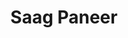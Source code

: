 ---
layout: recipe
title: "Saag Paneer"
title_pl: "Paneer ze Szpinakiem"
image: "/assets/img/saag_paneer.jpg"
prep_time: 30
servings: 4
description: "Home twist on a flavoursome vegeterian curry"
description_pl: "Mój domowy twist na smakowitą wegetariańską curry"

ingredients:
  - en: "1 Large onion"
    pl: "1 Duża cebula"
  - en: "4 Cloves of garlic"
    pl: "4 ząbki czosnku"
  - en: "2 tbsp. Curry powder"
    pl: ""
  - en: "1 tsp. Garam Masala"
    pl: ""
  - en: "1 tsp. Ground Corriander"
    pl: ""
  - en: "1tsp. Ground cumin"
    pl: ""
  - en: "1 Pack of spinach"
    pl: ""
  - en: "Paneer"
    pl: ""
  - en: "250g Mushrooms"
    pl: ""
  - en: "1 Pack of Quorn Pieces"
    pl: ""
  - en: "400ml Veggie Stock"
    pl: ""
  - en: "Salt"
    pl: ""
  - en: "Pepper"
    pl: ""
  - en: "Rice"
    pl: ""
  



instructions:
  - en: "Start by slicing your onions and chopping your garlic."
    pl: ""
  - en: "Heat a tbsp. of oil in a pan and fry your onion and garlic."
    pl: ""
  - en: "Add your spices and fry for 1 min."
    pl: ""
  - en: "Add the veggie stock to the pan and then add your spinach and let it simmer for 2-3mins."
    pl: ""
  - en: "Transfer everything to a blender and blend until smooth. You can alternatively use a hand blender if using a steel pan."
    pl: ""
  - en: "Transfer the sauce back into the pan and chop your mushroom into whatever size/shape you like, then add to the sauce."
    pl: ""
  - en: "Chop the paneer into large squares and add to the pan, then add the quorn pieces."
    pl: ""
  - en: "Whilst the sauce is cooking so that the quorn piece cooked throughout, boil some rice."
    pl: ""
  - en: "Add salt and pepper to the sauce to taste."
    pl: ""
  - en: "Serve with rice."
    pl: ""
  

---